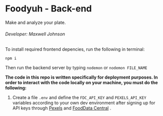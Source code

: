 # Foodyuh - Back-end
Make and analyze your plate.
###### Developer: Maxwell Johnson

To install required frontend depencies, run the following in terminal:

`npm i`

Then run the backend server by typing `nodemon` or `nodemon FILE_NAME`

**The code in this repo is written specifically for deployment purposes. In order to interact with the code locally on your machine, you must do the following:**
1. Create a file `.env` and define the `FDC_API_KEY` and `PEXELS_API_KEY` variables according to your own dev environment after signing up for API keys through [Pexels](https://www.pexels.com/) and [FoodData Central](https://fdc.nal.usda.gov/api-guide.html) .
